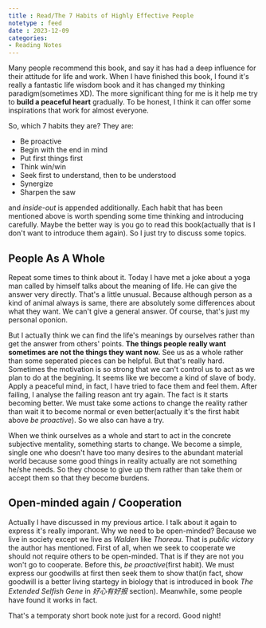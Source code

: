 ```yaml
---
title : Read/The 7 Habits of Highly Effective People
notetype : feed
date : 2023-12-09
categories: 
- Reading Notes
---
```


Many people recommend this book, and say it has had a deep influence for their attitude for life and work. When I have finished this book, I found it's really a fantastic life wisdom book and it has changed my thinking paradigm(sometimes XD). The more significant thing for me is it help me try to **build a peaceful heart** gradually. To be honest, I think it can offer some inspirations that work for almost everyone.

So, which 7 habits they are? They are:
- Be proactive
- Begin with the end in mind
- Put first things first
- Think win/win
- Seek first to understand, then to be understood
- Synergize
- Sharpen the saw

and *inside-out* is appended additionally. Each habit that has been mentioned above is worth spending some time thinking and introducing carefully. Maybe the better way is you go to read this book(actually that is I don't want to introduce them again). So I just try to discuss some topics.

## People As A Whole

Repeat some times to think about it. Today I have met a joke about a yoga man called by himself talks about the meaning of life. He can give the answer very directly. That's a little unusual. Because although person as a kind of animal always is same, there are absolutely some differences about what they want. We can't give a general answer. Of course, that's just my personal oponion.

But I actually think we can find the life's meanings by ourselves rather than get the answer from others' points. **The things people really want sometimes are not the things they want now.** See us as a whole rather than some seperated pieces can be helpful. But that's really hard. Sometimes the motivation is so strong that we can't control us to act as we plan to do at the begining. It seems like we become a kind of slave of body. Apply a peaceful mind, in fact, I have tried to face them and feel them. After failing, I analyse the failing reason ant try again. The fact is it starts becoming better. We must take some actions to change the reality rather than wait it to become normal or even better(actually it's the first habit above *be proactive*). So we also can have a try.

When we think ourselves as a whole and start to act in the concrete subjective mentality, something starts to change. We become a simple, single one who doesn't have too many desires to the abundant material world because some good things in reality actually are not something he/she needs. So they choose to give up them rather than take them or accept them so that they become burdens.  

## Open-minded again / Cooperation

Actually I have discussed in my previous artice. I talk about it again to express it's really imporant. Why we need to be open-minded? Because we live in society except we live as *Walden* like *Thoreau*. That is *public victory* the author has mentioned. First of all, when we seek to cooperate we should not require others to be open-minded. That is if they are not you won't go to cooperate. Before this, *be proactive*(first habit). We must express our goodwills at first then seek them to show that(in fact, show goodwill is a better living startegy in biology that is introduced in book *The Extended Selfish Gene* in *好心有好报* section). Meanwhile, some people have found it works in fact.

That's a temporaty short book note just for a record. Good night!

